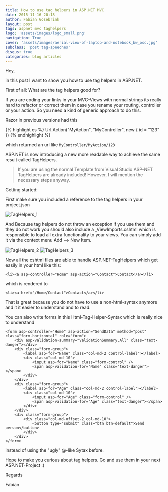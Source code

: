 ```yaml
---
title: How to use tag helpers in ASP.NET MVC
date: 2015-11-16 20:18
author: Fabian Gosebrink
layout: post
tags: aspnet mvc taghelpers
logo: 'assets/images/logo_small.png'
navigation: True
cover: 'assets/images/aerial-view-of-laptop-and-notebook_bw_osc.jpg'
subclass: 'post tag-speeches'
disqus: true
categories: blog articles
---
```


Hey,

in this post I want to show you how to use tag helpers in ASP.NET.

First of all: What are the tag helpers good for?

If you are coding your links in your MVC-Views with normal strings its really hard to refactor or correct them in case you rename your routing, controller or your action. So you need a kind of generic approach to do this.

Razor in previous versions had this

{% highlight cs %}
Url.Action("MyAction", "MyController", new { id = "123" })
{% endhighlight %}

which returned an url like ```MyController/MyAction/123```

ASP.NET is now introducing a new more readable way to achieve the same result called TagHelpers.

>If you are using the normal Template from Visual Studio ASP-NET TagHelpers are already included! However, I will mention the necessary steps anyway.

Getting started:

First make sure you included a reference to the tag helpers in your project.json

![TagHelpers_1]({{site.baseurl}}assets/articles/wp-content/uploads/2015/11/TagHelpers_1.png)

And Because tag helpers do not throw an exception if you use them and they do not work you should also include a _ViewImports.cshtml which is responsible to load all extra functionality to your views. You can simply add it via the context menu Add --> New Item.

![TagHelpers_2]({{site.baseurl}}assets/articles/wp-content/uploads/2015/11/TagHelpers_2.png)
![TagHelpers_3]({{site.baseurl}}assets/articles/wp-content/uploads/2015/11/TagHelpers_3.png)

Now all the cshtml files are able to handle ASP.NET-TagHelpers which get easily in your html like this:

```<li><a asp-controller="Home" asp-action="Contact">Contact</a></li>```

which is rendered to

```<li><a href="/Home/Contact">Contact</a></li>```

That is great because you do not have to use a non-html-syntax anymore and it it easier to understand and to read.

You can also write forms in this Html-Tag-Helper-Syntax which is really nice to understand

```
<form asp-controller="Home" asp-action="SendData" method="post" class="form-horizontal" role="form">
    <div asp-validation-summary="ValidationSummary.All" class="text-danger"></div>
    <div class="form-group">
        <label asp-for="Name" class="col-md-2 control-label"></label>
        <div class="col-md-10">
            <input asp-for="Name" class="form-control" />
            <span asp-validation-for="Name" class="text-danger"></span>
        </div>
    </div>
    <div class="form-group">
        <label asp-for="Age" class="col-md-2 control-label"></label>
        <div class="col-md-10">
            <input asp-for="Age" class="form-control" />
            <span asp-validation-for="Age" class="text-danger"></span>
        </div>
    </div>
    <div class="form-group">
        <div class="col-md-offset-2 col-md-10">
            <button type="submit" class="btn btn-default">Send person</button>
        </div>
    </div>
</form>
```

instead of using the "ugly" @-like Sytax before.

Hope to make you curious about tag helpers. Go and use them in your next ASP.NET-Project :)

Regards

Fabian
